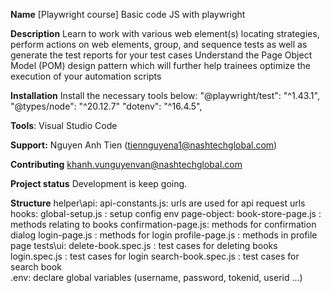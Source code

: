 **Name**
[Playwright course] Basic code JS with playwright

**Description**
Learn to work with various web element(s) locating strategies, perform actions on web elements, group, and sequence tests as well as generate the test reports for your test cases
Understand the Page Object Model (POM) design pattern which will further help trainees optimize the execution of your automation scripts

**Installation**
Install the necessary tools below:
    "@playwright/test": "^1.43.1",
    "@types/node": "^20.12.7"
	"dotenv": "^16.4.5",

**Tools**: Visual Studio Code

**Support:**
Nguyen Anh Tien (tiennguyena1@nashtechglobal.com)

**Contributing**
khanh.vunguyenvan@nashtechglobal.com

**Project status**
Development is keep going. 

**Structure**
	helper\api:
		api-constants.js: urls are used for api request urls
	hooks:
		global-setup.js	: setup config env
	page-object:
		book-store-page.js	: methods relating to books
		confirmation-page.js: methods for confirmation dialog
		login-page.js		: methods for login 
		profile-page.js		: methods in profile page
	tests\ui:
		delete-book.spec.js	: test cases for deleting books
		login.spec.js		: test cases for login
		search-book.spec.js	: test cases for search book	
	.env:
		declare global variables (username, password, tokenid, userid ...)
